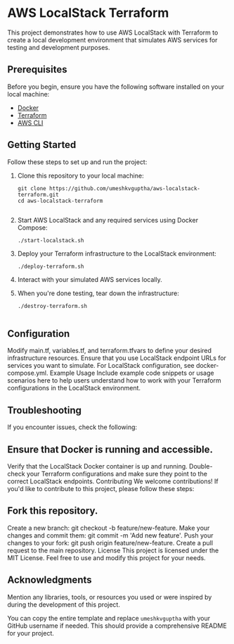 # AWS LocalStack Terraform

This project demonstrates how to use AWS LocalStack with Terraform to create a local development environment that simulates AWS services for testing and development purposes.

## Prerequisites

Before you begin, ensure you have the following software installed on your local machine:

- [Docker](https://www.docker.com/get-started)
- [Terraform](https://www.terraform.io/downloads.html)
- [AWS CLI](https://aws.amazon.com/cli/)

## Getting Started

Follow these steps to set up and run the project:

1. Clone this repository to your local machine:

   ```shell
   git clone https://github.com/umeshkvguptha/aws-localstack-terraform.git
   cd aws-localstack-terraform


1. Start AWS LocalStack and any required services using Docker Compose:
   ```shell
   ./start-localstack.sh
   
2. Deploy your Terraform infrastructure to the LocalStack environment:
      ```shell
   ./deploy-terraform.sh
3. Interact with your simulated AWS services locally.
4. When you're done testing, tear down the infrastructure:
   ```shell
   ./destroy-terraform.sh


## Configuration
Modify main.tf, variables.tf, and terraform.tfvars to define your desired infrastructure resources. Ensure that you use LocalStack endpoint URLs for services you want to simulate.
For LocalStack configuration, see docker-compose.yml.
Example Usage
Include example code snippets or usage scenarios here to help users understand how to work with your Terraform configurations in the LocalStack environment.

## Troubleshooting
If you encounter issues, check the following:

## Ensure that Docker is running and accessible.
Verify that the LocalStack Docker container is up and running.
Double-check your Terraform configurations and make sure they point to the correct LocalStack endpoints.
Contributing
We welcome contributions! If you'd like to contribute to this project, please follow these steps:

## Fork this repository.
Create a new branch: git checkout -b feature/new-feature.
Make your changes and commit them: git commit -m 'Add new feature'.
Push your changes to your fork: git push origin feature/new-feature.
Create a pull request to the main repository.
License
This project is licensed under the MIT License. Feel free to use and modify this project for your needs.

## Acknowledgments
Mention any libraries, tools, or resources you used or were inspired by during the development of this project. 

You can copy the entire template and replace `umeshkvguptha` with your GitHub username if needed. This should provide a comprehensive README for your project.
